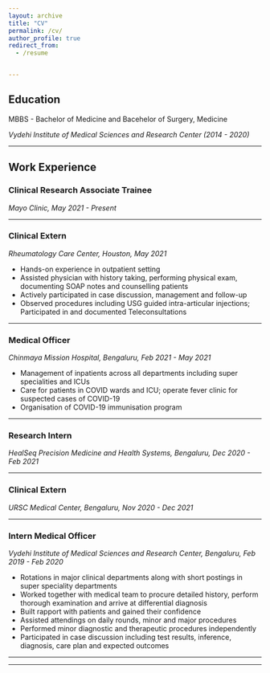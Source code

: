 ```yaml
---
layout: archive
title: "CV"
permalink: /cv/
author_profile: true
redirect_from:
  - /resume


---
```


## Education

MBBS - Bachelor of Medicine and Bacehelor of Surgery, Medicine

*Vydehi Institute of Medical Sciences and Research Center (2014 - 2020)*

---

## Work Experience

### Clinical Research Associate Trainee
*Mayo Clinic, May 2021 - Present*


---

### Clinical Extern
*Rheumatology Care Center, Houston, May 2021*

- Hands-on experience in outpatient setting
- Assisted physician with history taking, performing physical exam, documenting SOAP notes and counselling patients
- Actively participated in case discussion, management and follow-up
- Observed procedures including USG guided intra-articular injections; Participated in and documented Teleconsultations

---

### Medical Officer
*Chinmaya Mission Hospital, Bengaluru, Feb 2021 - May 2021*

- Management of inpatients across all departments including super specialities and ICUs
- Care for patients in COVID wards and ICU; operate fever clinic for suspected cases of COVID-19
- Organisation of COVID-19 immunisation program

---

### Research Intern
*HealSeq Precision Medicine and Health Systems, Bengaluru, Dec 2020 - Feb 2021*

---

### Clinical Extern
*URSC Medical Center, Bengaluru, Nov 2020 - Dec 2021*

---

### Intern Medical Officer
*Vydehi Institute of Medical Sciences and Research Center, Bengaluru, Feb 2019 - Feb 2020*

- Rotations in major clinical departments along with short postings in super speciality departments
- Worked together with medical team to procure detailed history, perform thorough examination and arrive at differential diagnosis
- Built rapport with patients and gained their confidence
- Assisted attendings on daily rounds, minor and major procedures
- Performed minor diagnostic and therapeutic procedures independently
- Participated in case discussion including test results, inference, diagnosis, care plan and expected outcomes

---


---

